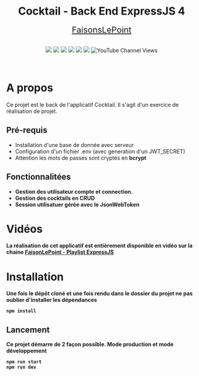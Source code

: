 <div align="center">

# Cocktail - Back End ExpressJS 4

</div>

<p align="center">
<a href="https://www.youtube.com/c/faisonslepoint" target="_blank" style="font-size:22px">FaisonsLePoint</a>
<br><br>
</p>
<p align="center">
    <img src="https://img.shields.io/badge/ExpressJS-v4.17.1-blue">
    <img src="https://img.shields.io/badge/Bcrypt-5.0.1-blue">
    <img src="https://img.shields.io/badge/license-MIT-green">
    <img src="https://img.shields.io/badge/build-passing-brightgreen">
    <img src="https://img.shields.io/badge/node--lts-16.15.1-brightgreen">
    <img src="https://img.shields.io/badge/npm-8.13.2-blue">
    <img alt="YouTube Channel Views" src="https://img.shields.io/youtube/channel/views/UC0WQ4H6f2W14eS45bRDfp1Q?style=social">
  <br><br><br>
</p>


# A propos
Ce projet est le back de l'applicatif Cocktail. Il s'agit d'un exercice de réalisation de projet.

## Pré-requis
- Installation d'une base de donnée avec serveur<br>
- Configuration d'un fichier .env (avec generation d'un JWT_SECRET)<br>
- Attention les mots de passes sont cryptés en <b>bcrypt<b><br>

## Fonctionnalitées
- Gestion des utilisateur compte et connection. 
- Gestion des cocktails en CRUD
- Session utilisatuer gérée avec le JsonWebToken



# Vidéos

La réalisation de cet applicatif est entièrement disponible en vidéo sur la chaine
[FaisonLePoint - Playlist ExpressJS](https://www.youtube.com/watch?v=iCZcE-JKbyY&list=PLwJWw4Pbl4w_oHjPIjkdVtwLeQECK08jv)

# Installation
Une fois le dépôt cloné et une fois rendu dans le dossier du projet ne pas oublier d'installer les dépendances
``` 
npm install 
```

## Lancement

Ce projet démarre de 2 façon possible. Mode production et mode développement

```
npm run start
npm run dev
```
